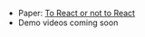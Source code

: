 * Paper: [To React or not to React](https://arxiv.org/pdf/1910.02181.pdf)
* Demo videos coming soon
